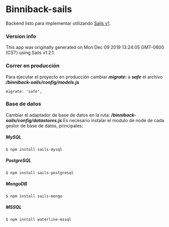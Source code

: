 # Binniback-sails

Backend listo para implementar utilizando [Sails v1](https://sailsjs.com).

### Version info

This app was originally generated on Mon Dec 09 2019 13:24:05 GMT-0600 (CST) using Sails v1.2.1.

<!-- Internally, Sails used [`sails-generate@1.16.8`](https://github.com/balderdashy/sails-generate/tree/v1.16.8/lib/core-generators/new). -->

### Correr en producción

Para ejecutar el proyecto en producción cambiar ***migrate:*** a ***safe*** el archivo
***/binniback-sails/config/models.js***
```
migrate: 'safe',
```

### Base de datos
Cambiar el adaptador de base de datos en la ruta:
***/binniback-sails/config/datastores.js***
Es necesario instalar el modulo de node de cada gestor de base de datos, principales:
##### MySQL
```
$ npm install sails-mysql
```

##### PostgreSQL
```
$ npm install sails-postgresql
```

##### MongoDB
```
$ npm install sails-mongo
```

##### MSSQL
```
$ npm install waterline-mssql
```




